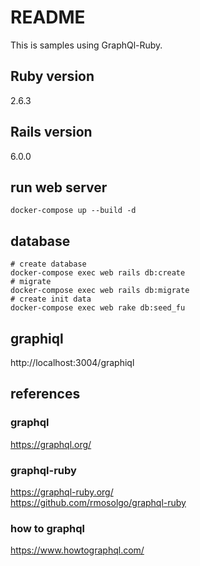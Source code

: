 # README

This is samples using GraphQl-Ruby.

## Ruby version

2.6.3

## Rails version

6.0.0

## run web server

```
docker-compose up --build -d
```

## database

```
# create database
docker-compose exec web rails db:create
# migrate
docker-compose exec web rails db:migrate
# create init data
docker-compose exec web rake db:seed_fu
```

## graphiql

http://localhost:3004/graphiql

## references
### graphql
https://graphql.org/

### graphql-ruby
https://graphql-ruby.org/  
https://github.com/rmosolgo/graphql-ruby

### how to graphql
https://www.howtographql.com/
